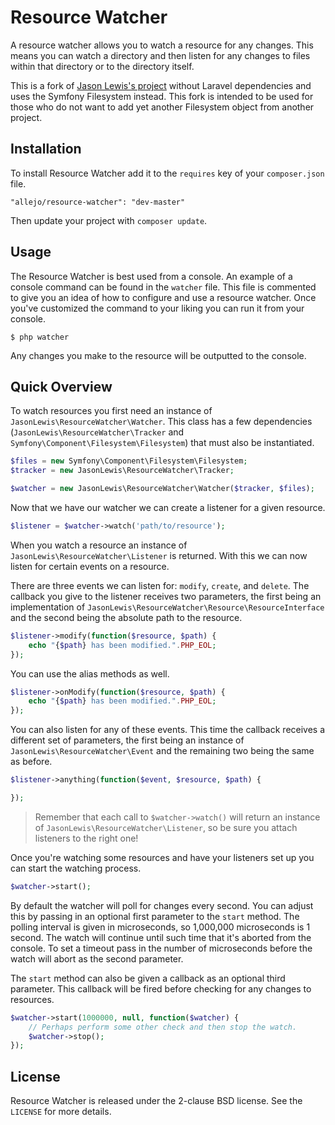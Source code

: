 # Resource Watcher

A resource watcher allows you to watch a resource for any changes. This means you can watch a directory and then listen for any changes to files within that directory or to the directory itself.

This is a fork of [Jason Lewis's project](https://github.com/jasonlewis/resource-watcher) without Laravel dependencies and uses the Symfony Filesystem instead. This fork is intended to be used for those who do not want to add yet another Filesystem object from another project.

## Installation

To install Resource Watcher add it to the `requires` key of your `composer.json` file.

```
"allejo/resource-watcher": "dev-master"
```

Then update your project with `composer update`.

## Usage

The Resource Watcher is best used from a console. An example of a console command can be found in the `watcher` file. This file is commented to give you an idea of how to configure and use a resource watcher. Once you've customized the command to your liking you can run it from your console.

```
$ php watcher
```

Any changes you make to the resource will be outputted to the console.

## Quick Overview

To watch resources you first need an instance of `JasonLewis\ResourceWatcher\Watcher`. This class has a few dependencies (`JasonLewis\ResourceWatcher\Tracker` and `Symfony\Component\Filesystem\Filesystem`) that must also be instantiated.

```php
$files = new Symfony\Component\Filesystem\Filesystem;
$tracker = new JasonLewis\ResourceWatcher\Tracker;

$watcher = new JasonLewis\ResourceWatcher\Watcher($tracker, $files);
```

Now that we have our watcher we can create a listener for a given resource.

```php
$listener = $watcher->watch('path/to/resource');
```

When you watch a resource an instance of `JasonLewis\ResourceWatcher\Listener` is returned. With this we can now listen for certain events on a resource.

There are three events we can listen for: `modify`, `create`, and `delete`. The callback you give to the listener receives two parameters, the first being an implementation of `JasonLewis\ResourceWatcher\Resource\ResourceInterface` and the second being the absolute path to the resource.

```php
$listener->modify(function($resource, $path) {
    echo "{$path} has been modified.".PHP_EOL;
});
```

You can use the alias methods as well.

```php
$listener->onModify(function($resource, $path) {
    echo "{$path} has been modified.".PHP_EOL;
});
```

You can also listen for any of these events. This time the callback receives a different set of parameters, the first being an instance of `JasonLewis\ResourceWatcher\Event` and the remaining two being the same as before.

```php
$listener->anything(function($event, $resource, $path) {

});
```

> Remember that each call to `$watcher->watch()` will return an instance of `JasonLewis\ResourceWatcher\Listener`, so be sure you attach listeners to the right one!

Once you're watching some resources and have your listeners set up you can start the watching process.

```php
$watcher->start();
```

By default the watcher will poll for changes every second. You can adjust this by passing in an optional first parameter to the `start` method. The polling interval is given in microseconds, so 1,000,000 microseconds is 1 second. The watch will continue until such time that it's aborted from the console. To set a timeout pass in the number of microseconds before the watch will abort as the second parameter.

The `start` method can also be given a callback as an optional third parameter. This callback will be fired before checking for any changes to resources.

```php
$watcher->start(1000000, null, function($watcher) {
	// Perhaps perform some other check and then stop the watch.
	$watcher->stop();
});
```

## License

Resource Watcher is released under the 2-clause BSD license. See the `LICENSE` for more details.
